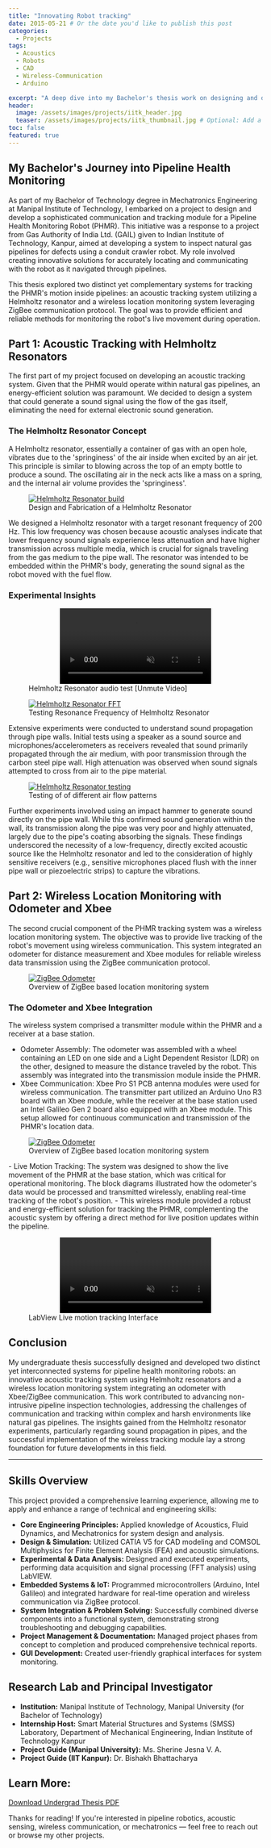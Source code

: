 ```yaml
---
title: "Innovating Robot tracking"
date: 2015-05-21 # Or the date you'd like to publish this post
categories:
  - Projects
tags:
  - Acoustics
  - Robots
  - CAD
  - Wireless-Communication
  - Arduino

excerpt: "A deep dive into my Bachelor's thesis work on designing and developing communication and tracking modules for a Pipeline Health Monitoring Robot (PHMR) using Helmholtz resonators and ZigBee protocol."
header:
  image: /assets/images/projects/iitk_header.jpg
  teaser: /assets/images/projects/iitk_thumbnail.jpg # Optional: Add a relevant image path here
toc: false
featured: true
---
```


## My Bachelor's Journey into Pipeline Health Monitoring
As part of my Bachelor of Technology degree in Mechatronics Engineering at Manipal Institute of Technology, I embarked on a project to design and develop a sophisticated communication and tracking module for a Pipeline Health Monitoring Robot (PHMR). This initiative was a response to a project from Gas Authority of India Ltd. (GAIL) given to Indian Institute of Technology, Kanpur, aimed at developing a system to inspect natural gas pipelines for defects using a conduit crawler robot. My role involved creating innovative solutions for accurately locating and communicating with the robot as it navigated through pipelines.

This thesis explored two distinct yet complementary systems for tracking the PHMR's motion inside pipelines: an acoustic tracking system utilizing a Helmholtz resonator and a wireless location monitoring system leveraging ZigBee communication protocol. The goal was to provide efficient and reliable methods for monitoring the robot's live movement during operation.

## Part 1: Acoustic Tracking with Helmholtz Resonators
The first part of my project focused on developing an acoustic tracking system. Given that the PHMR would operate within natural gas pipelines, an energy-efficient solution was paramount. We decided to design a system that could generate a sound signal using the flow of the gas itself, eliminating the need for external electronic sound generation.

### The Helmholtz Resonator Concept
A Helmholtz resonator, essentially a container of gas with an open hole, vibrates due to the 'springiness' of the air inside when excited by an air jet. This principle is similar to blowing across the top of an empty bottle to produce a sound. The oscillating air in the neck acts like a mass on a spring, and the internal air volume provides the 'springiness'.

<figure class="m-figure center">
  <a href="/assets/images/projects/iitk_helmholtzresonator_process.jpg" class="popup">
    <img src="/assets/images/projects/iitk_helmholtzresonator_process.jpg" alt="Helmholtz Resonator build" />
  </a>
  <figcaption>Design and Fabrication of a Helmholtz Resonator</figcaption>
</figure>

We designed a Helmholtz resonator with a target resonant frequency of 200 Hz. This low frequency was chosen because acoustic analyses indicate that lower frequency sound signals experience less attenuation and have higher transmission across multiple media, which is crucial for signals traveling from the gas medium to the pipe wall. The resonator was intended to be embedded within the PHMR's body, generating the sound signal as the robot moved with the fuel flow.

### Experimental Insights
<figure class="m-figure center">
  <video controls autoplay muted style="max-width: 100%; height: auto; display: block; margin: 0 auto;">
    <source src="/assets/videos/iitk_phmr_hraudio.mp4" type="video/mp4">
    Your browser does not support the video tag.
  </video>
  <figcaption>Helmholtz Resonator audio test [Unmute Video]</figcaption>
</figure>

<figure class="m-figure center">
  <a href="/assets/images/projects/iitk_helmholtzresonator_fft.jpg" class="popup">
    <img src="/assets/images/projects/iitk_helmholtzresonator_fft.jpg" alt="Helmholtz Resonator FFT" />
  </a>
  <figcaption>Testing Resonance Frequency of Helmholtz Resonator</figcaption>
</figure>
Extensive experiments were conducted to understand sound propagation through pipe walls. Initial tests using a speaker as a sound source and microphones/accelerometers as receivers revealed that sound primarily propagated through the air medium, with poor transmission through the carbon steel pipe wall. High attenuation was observed when sound signals attempted to cross from air to the pipe material.

<figure class="m-figure center">
  <a href="/assets/images/projects/iitk_helmholtzresonator_jalexp.jpg" class="popup">
    <img src="/assets/images/projects/iitk_helmholtzresonator_jalexp.jpg" alt="Helmholtz Resonator testing" />
  </a>
  <figcaption>Testing of of different air flow patterns</figcaption>
</figure>
Further experiments involved using an impact hammer to generate sound directly on the pipe wall. While this confirmed sound generation within the wall, its transmission along the pipe was very poor and highly attenuated, largely due to the pipe's coating absorbing the signals. These findings underscored the necessity of a low-frequency, directly excited acoustic source like the Helmholtz resonator and led to the consideration of highly sensitive receivers (e.g., sensitive microphones placed flush with the inner pipe wall or piezoelectric strips) to capture the vibrations.



## Part 2: Wireless Location Monitoring with Odometer and Xbee
The second crucial component of the PHMR tracking system was a wireless location monitoring system. The objective was to provide live tracking of the robot's movement using wireless communication. This system integrated an odometer for distance measurement and Xbee modules for reliable wireless data transmission using the ZigBee communication protocol.
<figure class="m-figure center">
  <a href="/assets/images/projects/iitk_phmr_zigbeesetup.jpg" class="popup">
    <img src="/assets/images/projects/iitk_phmr_zigbeesetup.jpg" alt="ZigBee Odometer" />
  </a>
  <figcaption>Overview of ZigBee based location monitoring system</figcaption>
</figure>

### The Odometer and Xbee Integration
The wireless system comprised a transmitter module within the PHMR and a receiver at a base station.

- Odometer Assembly: The odometer was assembled with a wheel containing an LED on one side and a Light Dependent Resistor (LDR) on the other, designed to measure the distance traveled by the robot. This assembly was integrated into the transmission module inside the PHMR.
- Xbee Communication: Xbee Pro S1 PCB antenna modules were used for wireless communication. The transmitter part utilized an Arduino Uno R3 board with an Xbee module, while the receiver at the base station used an Intel Galileo Gen 2 board also equipped with an Xbee module. This setup allowed for continuous communication and transmission of the PHMR's location data.
<figure class="m-figure center">
  <a href="/assets/images/projects/iitk_phmr_odometersetup.jpg" class="popup">
    <img src="/assets/images/projects/iitk_phmr_odometersetup.jpg" alt="ZigBee Odometer" />
  </a>
  <figcaption>Overview of ZigBee based location monitoring system</figcaption>
</figure>
- Live Motion Tracking: The system was designed to show the live movement of the PHMR at the base station, which was critical for operational monitoring. The block diagrams illustrated how the odometer's data would be processed and transmitted wirelessly, enabling real-time tracking of the robot's position.
- This wireless module provided a robust and energy-efficient solution for tracking the PHMR, complementing the acoustic system by offering a direct method for live position updates within the pipeline.

<figure class="m-figure center">
  <video controls autoplay loop muted style="max-width: 100%; height: auto; display: block; margin: 0 auto;">
    <source src="/assets/videos/iitk_phmr_labview.mp4" type="video/mp4">
    Your browser does not support the video tag.
  </video>
  <figcaption>LabView Live motion tracking Interface</figcaption>
</figure>

## Conclusion
My undergraduate thesis successfully designed and developed two distinct yet interconnected systems for pipeline health monitoring robots: an innovative acoustic tracking system using Helmholtz resonators and a wireless location monitoring system integrating an odometer with Xbee/ZigBee communication. This work contributed to advancing non-intrusive pipeline inspection technologies, addressing the challenges of communication and tracking within complex and harsh environments like natural gas pipelines. The insights gained from the Helmholtz resonator experiments, particularly regarding sound propagation in pipes, and the successful implementation of the wireless tracking module lay a strong foundation for future developments in this field.

---
## Skills Overview
This project provided a comprehensive learning experience, allowing me to apply and enhance a range of technical and engineering skills:
- **Core Engineering Principles:** Applied knowledge of Acoustics, Fluid Dynamics, and Mechatronics for system design and analysis.
- **Design & Simulation:** Utilized CATIA V5 for CAD modeling and COMSOL Multiphysics for Finite Element Analysis (FEA) and acoustic simulations.
- **Experimental & Data Analysis:** Designed and executed experiments, performing data acquisition and signal processing (FFT analysis) using LabVIEW.
- **Embedded Systems & IoT:** Programmed microcontrollers (Arduino, Intel Galileo) and integrated hardware for real-time operation and wireless communication via ZigBee protocol.
- **System Integration & Problem Solving:** Successfully combined diverse components into a functional system, demonstrating strong troubleshooting and debugging capabilities.
- **Project Management & Documentation:** Managed project phases from concept to completion and produced comprehensive technical reports.
- **GUI Development:** Created user-friendly graphical interfaces for system monitoring.

## Research Lab and Principal Investigator
- **Institution:** Manipal Institute of Technology, Manipal University (for Bachelor of Technology) 
- **Internship Host:** Smart Material Structures and Systems (SMSS) Laboratory, Department of Mechanical Engineering, Indian Institute of Technology Kanpur 
- **Project Guide (Manipal University):** Ms. Sherine Jesna V. A. 
- **Project Guide (IIT Kanpur):** Dr. Bishakh Bhattacharya 

## Learn More:

<div class="download-button download-button--left"><a href="/assets/files/JalPanchal_UndergradThesis.pdf" class="tag">Download Undergrad Thesis PDF</a></div>

Thanks for reading! If you're interested in pipeline robotics, acoustic sensing, wireless communication, or mechatronics — feel free to reach out or browse my other projects.